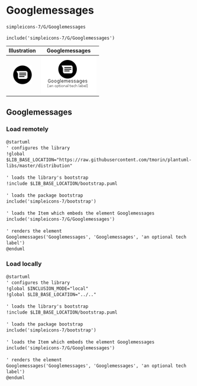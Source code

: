 # Googlemessages


```text
simpleicons-7/G/Googlemessages
```

```text
include('simpleicons-7/G/Googlemessages')
```



| Illustration | Googlemessages |
| :---: | :---: |
| ![illustration for Illustration](../../simpleicons-7/G/Googlemessages.png) | ![illustration for Googlemessages](../../simpleicons-7/G/Googlemessages.Local.png) |




## Googlemessages

### Load remotely
```plantuml
@startuml
' configures the library
!global $LIB_BASE_LOCATION="https://raw.githubusercontent.com/tmorin/plantuml-libs/master/distribution"

' loads the library's bootstrap
!include $LIB_BASE_LOCATION/bootstrap.puml

' loads the package bootstrap
include('simpleicons-7/bootstrap')

' loads the Item which embeds the element Googlemessages
include('simpleicons-7/G/Googlemessages')

' renders the element
Googlemessages('Googlemessages', 'Googlemessages', 'an optional tech label')
@enduml
```

### Load locally
```plantuml
@startuml
' configures the library
!global $INCLUSION_MODE="local"
!global $LIB_BASE_LOCATION="../.."

' loads the library's bootstrap
!include $LIB_BASE_LOCATION/bootstrap.puml

' loads the package bootstrap
include('simpleicons-7/bootstrap')

' loads the Item which embeds the element Googlemessages
include('simpleicons-7/G/Googlemessages')

' renders the element
Googlemessages('Googlemessages', 'Googlemessages', 'an optional tech label')
@enduml
```

